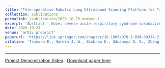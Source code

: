 ```yaml
---
title: "Tele-operative Robotic Lung Ultrasound Scanning Platform for Triage of COVID-19 Patients"
collection: publications
permalink: /publication/2020-10-23-number-1
excerpt: 'Abstract - Novel severe acute respiratory syndrome coronavirus 2 (SARS-CoV-2) has become a pandemic of epic proportions and a global response to prepare health systems worldwide is of utmost importance. In addition to its cost-effectiveness in a resources-limited setting, lung ultrasound (LUS) has emerged as a rapid noninvasive imaging tool for the diagnosis of COVID-19 infected patients. Concerns surrounding LUS include the disparity of infected patients and healthcare providers, relatively small number of physicians and sonographers capable of performing LUS, and most importantly, the requirement for substantial physical contact between the patient and operator, increasing the risk of transmission. Mitigation of the spread of the virus is of paramount importance. A 2-dimensional (2D) tele-operative robotic platform capable of performing LUS in for COVID-19 infected patients may be of significant benefit. The authors address the aforementioned issues surrounding the use of LUS in the application of COVID- 19 infected patients. In addition, first time application, feasibility and safety were validated in three healthy subjects, along with 2D image optimization and comparison for overall accuracy. Preliminary results demonstrate that the proposed platform allows for successful acquisition and application of LUS in humans.'
date: 2020-10-23
venue: 'arXiv preprint'
paperurl: 'https://link.springer.com/chapter/10.1007/978-3-030-60334-2_11'
citation: 'Tsumura R., Hardin J. W., Bimbraw K., Odusanya O. S., Zheng Y., Hill J. C., Hoffmann B., Soboyejo W., Zhang H. (2020) Tele-operative Robotic Lung Ultrasound Scanning Platform for Triage of COVID-19 Patients. In: <i>arXiv preprint arXiv:2010.12335. https://arxiv.org/abs/2010.12335.'
---
```

---
<a href="https://www.youtube.com/watch?v=_Zr0HbDOzEc">Project Demonstration Video</a> ; [Download paper here](http://bimbraw.github.io/files/Robotic_LUS_Ryosuke_Paper.pdf)

